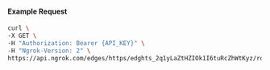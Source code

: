 <!-- Code generated for API Clients. DO NOT EDIT. -->

#### Example Request

```bash
curl \
-X GET \
-H "Authorization: Bearer {API_KEY}" \
-H "Ngrok-Version: 2" \
https://api.ngrok.com/edges/https/edghts_2q1yLaZtHZIOk1I6tuRcZhWtKyz/routes/edghtsrt_2q1yLZ2J2RVBQhqNDxMY2RdSPvp/user_agent_filter
```
